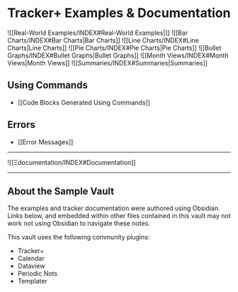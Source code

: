 
# Tracker+ Examples & Documentation

![[Real-World Examples/INDEX#Real-World Examples|]]
![[Bar Charts/INDEX#Bar Charts|Bar Charts]]
![[Line Charts/INDEX#Line Charts|Line Charts]]
![[Pie Charts/INDEX#Pie Charts|Pie Charts]]
![[Bullet Graphs/INDEX#Bullet Graphs|Bullet Graphs]]
![[Month Views/INDEX#Month Views|Month Views]]
![[Summaries/INDEX#Summaries|Summaries]]

## Using Commands

- [[Code Blocks Generated Using Commands]]

## Errors

- [[Error Messages]]

---

![[Ξdocumentation/INDEX#Documentation]]

---

## About the Sample Vault

The examples and tracker documentation were authored using Obsidian. Links below, and embedded within other files contained in this vault may not work not using Obsidian to navigate these notes.

This vault uses the following community plugins:

- Tracker+
- Calendar
- Dataview
- Periodic Nots
- Templater
